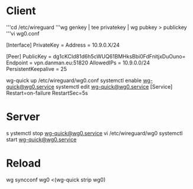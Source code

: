 # Client
'''cd /etc/wireguard
'''wg genkey | tee privatekey | wg pubkey > publickey
'''vi wg0.conf

[Interface]
PrivateKey = 
Address = 10.9.0.X/24

[Peer]
PublicKey = dg1cKCId81d6h5cWUQ61BMHksBbi0FdFnitjxDuOuno=
Endpoint = vpn.danman.eu:51820
AllowedIPs = 10.9.0.0/24
PersistentKeepalive = 25

wg-quick up /etc/wireguard/wg0.conf
systemctl enable wg-quick@wg0.service
systemctl edit wg-quick@wg0.service
[Service]
Restart=on-failure
RestartSec=5s

# Server
s
ystemctl stop wg-quick@wg0.service
vi /etc/wireguard/wg0
systemctl start wg-quick@wg0.service

# Reload
wg syncconf wg0 <(wg-quick strip wg0)